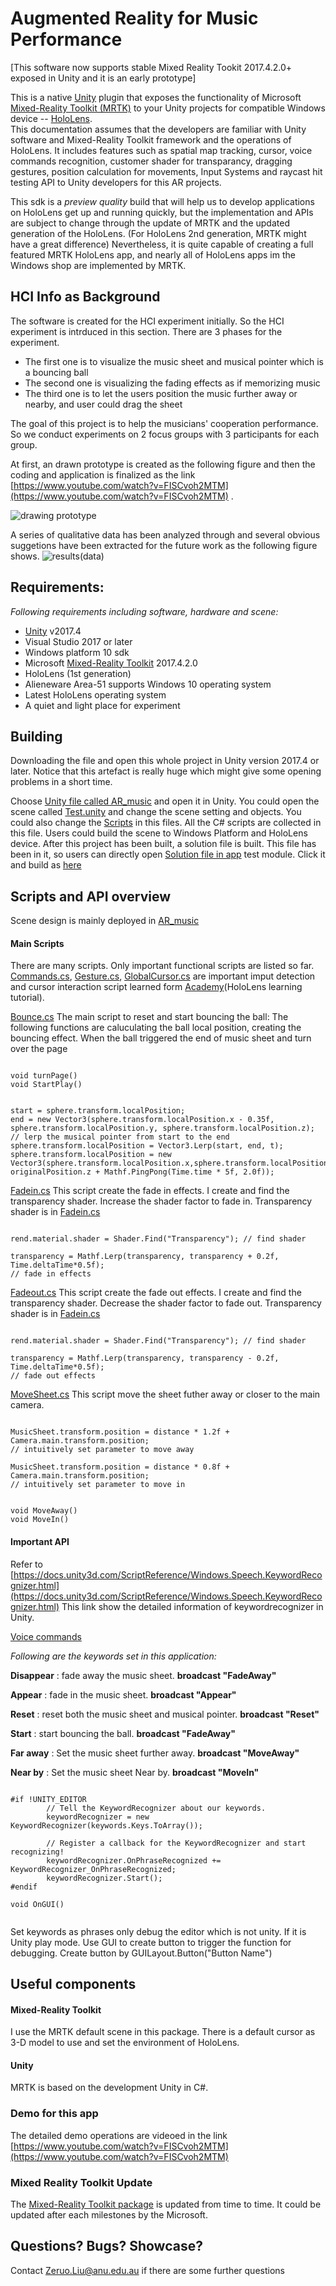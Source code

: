 # Augmented Reality for Music Performance #

[This software now supports stable Mixed Reality Tookit 2017.4.2.0+ exposed in Unity and it is an early prototype]

This is a native [Unity](https://unity3d.com/) plugin that exposes the functionality of Microsoft
[Mixed-Reality Toolkit (MRTK)](https://github.com/microsoft/MixedRealityToolkit-Unity) to your Unity projects for compatible Windows device -- 
[HoloLens](https://www.microsoft.com/en-us/hololens/buy).  
This documentation assumes that the developers are familiar with Unity software and Mixed-Reality Toolkit framework and the operations of HoloLens. 
It includes features such as spatial map tracking, cursor, voice commands recognition, customer shader for transparancy, 
dragging gestures, position calculation for movements,
Input Systems and raycast hit testing API to Unity developers for this AR projects.

This sdk is a _preview quality_ build that
will help us to develop applications on HoloLens get up and running quickly, but the implementation and APIs are subject to change 
through the update of MRTK and the updated generation of the HoloLens.  (For HoloLens 2nd generation, MRTK might have a great difference)
Nevertheless, it is quite capable of creating a full featured MRTK HoloLens app, and nearly all of HoloLens apps im the Windows shop are implemented by
MRTK.

## HCI Info as Background ##

The software is created for the HCI experiment initially. So the HCI experiment is intrduced in this section.
There are 3 phases for the experiment. 

* The first one is to visualize the music sheet and musical pointer which is a bouncing ball
* The second one is visualizing the fading effects as if memorizing music 
* The third one is to let the users position the music further away or nearby, and user could drag the sheet

The goal of this project is to help the musicians' cooperation performance. So we conduct experiments on 2 focus groups with 3 participants for each group. 

At first, an drawn prototype is created as the following figure and then the coding and application is finalized as the link 
[https://www.youtube.com/watch?v=FISCvoh2MTM](https://www.youtube.com/watch?v=FISCvoh2MTM) .

![drawing prototype](./Image/drawn_prototype.png) 

A series of qualitative data has been analyzed through and several obvious suggetions have been extracted for the future work as the following figure shows.
![results(data)](./Image/data.png) 


## Requirements: ##

_Following requirements including software, hardware and scene:_

* [Unity](https://unity3d.com/get-unity/download) v2017.4
* Visual Studio 2017 or later
* Windows platform 10 sdk 
* Microsoft [Mixed-Reality Toolkit](https://github.com/microsoft/MixedRealityToolkit-Unity/releases/tag/2017.4.2.0) 2017.4.2.0 
* HoloLens (1st generation)
* Alieneware Area-51 supports Windows 10 operating system
* Latest HoloLens operating system
* A quiet and light place for experiment 


## Building ##

Downloading the file and open this whole project in Unity version 2017.4 or later. 
Notice that this artefact is really huge which might give some opening problems in a short time.

Choose [Unity file called AR_music](./artifacts/Assets/AR_music) and open it in Unity. 
You could open the scene called [Test.unity](./artifacts/Assets/AR_music/Test.unity) and change the scene setting and objects.
You could also change the [Scripts](./artifacts/Assets/AR_music/Scripts) in this files. All the C# scripts are collected in this file.
Users could build the scene to Windows Platform and HoloLens device.
After this project has been built, a solution file is built.
This file has been in it, so users can directly open [Solution file in app](./artifacts/App/TEST.sln) test module. 
Click it and build as [here](https://docs.microsoft.com/en-us/windows/mixed-reality/using-visual-studio#enabling-developer-mode) 


## Scripts and API overview ##

Scene design is mainly deployed in [ AR_music](./artifacts/Assets/AR_music)   


<h4>Main Scripts</h4>

There are many scripts. Only important functional scripts are listed so far.
[Commands.cs](./artifacts/Assets/AR_music/Scripts/Commands.cs), [Gesture.cs](./artifacts/Assets/AR_music/Scripts/Gesture.cs),
[GlobalCursor.cs](./artifacts/Assets/AR_music/Scripts/GlobalCursor.cs) are important imput detection and cursor 
interaction script learned form [Academy](https://docs.microsoft.com/en-us/windows/mixed-reality/holograms-101)(HoloLens learning tutorial).

[Bounce.cs](./artifacts/Assets/AR_music/Scripts/Bounce.cs) The main script to reset and start bouncing the ball:
The following functions are caluculating the ball local position, creating the bouncing effect.
When the ball triggered the end of music sheet and turn over the page 

```CSharp

void turnPage()
void StartPlay()

```


```CSharp

start = sphere.transform.localPosition;
end = new Vector3(sphere.transform.localPosition.x - 0.35f, sphere.transform.localPosition.y, sphere.transform.localPosition.z);
// lerp the musical pointer from start to the end
sphere.transform.localPosition = Vector3.Lerp(start, end, t);
sphere.transform.localPosition = new Vector3(sphere.transform.localPosition.x,sphere.transform.localPosition.y, originalPosition.z + Mathf.PingPong(Time.time * 5f, 2.0f));

```

[Fadein.cs](./artifacts/Assets/AR_music/Scripts/Fadein.cs) 
This script create the fade in effects. I create and find the transparency shader. Increase the shader factor to fade in.
Transparency shader is in [Fadein.cs](./artifacts/Assets/AR_music/Materials/Transparency_shade.shader) 

```CSharp

rend.material.shader = Shader.Find("Transparency"); // find shader 

transparency = Mathf.Lerp(transparency, transparency + 0.2f, Time.deltaTime*0.5f);
// fade in effects

```

[Fadeout.cs](./artifacts/Assets/AR_music/Scripts/Fadeout.cs) 
This script create the fade out effects. I create and find the transparency shader. Decrease the shader factor to fade out.
Transparency shader is in [Fadein.cs](./artifacts/Assets/AR_music/Materials/Transparency_shade.shader) 

```CSharp

rend.material.shader = Shader.Find("Transparency"); // find shader 

transparency = Mathf.Lerp(transparency, transparency - 0.2f, Time.deltaTime*0.5f);
// fade out effects

```


[MoveSheet.cs](./artifacts/Assets/AR_music/Scripts/MoveSheet.cs) 
This script move the sheet futher away or closer to the main camera.

```CSharp

MusicSheet.transform.position = distance * 1.2f + Camera.main.transform.position;
// intuitively set parameter to move away

MusicSheet.transform.position = distance * 0.8f + Camera.main.transform.position;
// intuitively set parameter to move in

```

```CSharp

void MoveAway()
void MoveIn()

```

<h4>Important API</h4>

Refer to 
[https://docs.unity3d.com/ScriptReference/Windows.Speech.KeywordRecognizer.html](https://docs.unity3d.com/ScriptReference/Windows.Speech.KeywordRecognizer.html)
This link show the detailed information of keywordrecognizer in Unity.

[Voice commands](./artifacts/Assets/AR_music/Scripts/Voice.cs) 

_Following are the keywords set in this application:_

<b>Disappear</b> : fade away the music sheet.  <b>broadcast "FadeAway"</b>

<b>Appear</b> : fade in the music sheet. <b>broadcast "Appear"</b>

<b>Reset</b> : reset both the music sheet and musical pointer. <b>broadcast "Reset"</b>

<b>Start</b> : start bouncing the ball.  <b>broadcast "FadeAway"</b>

<b>Far away</b> : Set the music sheet further away.  <b>broadcast "MoveAway"</b>

<b>Near by</b> : Set the music sheet Near by.  <b>broadcast "MoveIn"</b>

```CSharp

#if !UNITY_EDITOR
        // Tell the KeywordRecognizer about our keywords.
        keywordRecognizer = new KeywordRecognizer(keywords.Keys.ToArray());

        // Register a callback for the KeywordRecognizer and start recognizing!
        keywordRecognizer.OnPhraseRecognized += KeywordRecognizer_OnPhraseRecognized;
        keywordRecognizer.Start();
#endif

void OnGUI()


```
Set keywords as phrases only debug the editor which is not unity. If it is Unity play mode. 
Use GUI to create button to trigger the function for debugging.
Create button by GUILayout.Button("Button Name")


  

## Useful components ##
<h4>Mixed-Reality Toolkit</h4>
I use the MRTK default scene in this package. There is a default cursor as 3-D model to use and set the environment of HoloLens.


<h4>Unity</h4>
MRTK is based on the development Unity in C#.




### Demo for this app ###

The detailed demo operations are videoed in the link [https://www.youtube.com/watch?v=FISCvoh2MTM](https://www.youtube.com/watch?v=FISCvoh2MTM) 

### Mixed Reality Toolkit Update ###

The [Mixed-Reality Toolkit package](https://github.com/microsoft/MixedRealityToolkit-Unity) is updated from time to time.
It could be updated after each milestones by the Microsoft. 

## Questions?  Bugs? Showcase? ##

Contact Zeruo.Liu@anu.edu.au if there are some further questions 






